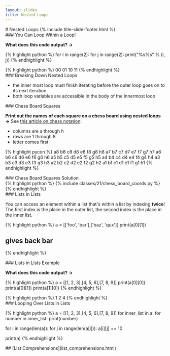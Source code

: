 ```yaml
---
layout: slides
title: Nested Loops 
---
```

<section markdown="block" class="title-slide">
#  Nested Loops
{% include title-slide-footer.html %}
</section>

<section markdown="block">
###  You Can Loop Within a Loop!

__What does this code output? &rarr;__

{% highlight python %}
for i in range(2):
	for j in range(2):
		print("%s%s" % (i, j))
{% endhighlight %}
<div class="incremental" markdown="block">
{% highlight python %}
00
01
10
11
{% endhighlight %}
</div>
</section>

<section markdown="block">
###  Breaking Down Nested Loops

* the inner most loop must finish iterating before the outer loop goes on to its next iteration
* both loop variables are accessible in the body of the innermost loop
</section>

<section markdown="block">
###  Chess Board Squares

__Print out the names of each square on a chess board using nested loops &rarr;__  See [this article on chess notation](http://www.chessstrategiesblog.com/chess-notation/):

* columns are a through h
* rows are 1 through 8
* letter comes first

{% highlight pycon %}
a8 b8 c8 d8 e8 f8 g8 h8 
a7 b7 c7 d7 e7 f7 g7 h7 
a6 b6 c6 d6 e6 f6 g6 h6 
a5 b5 c5 d5 e5 f5 g5 h5 
a4 b4 c4 d4 e4 f4 g4 h4 
a3 b3 c3 d3 e3 f3 g3 h3 
a2 b2 c2 d2 e2 f2 g2 h2 
a1 b1 c1 d1 e1 f1 g1 h1 
{% endhighlight %}

</section>

<section markdown="block">
###  Chess Board Squares Solution

<div class="incremental" markdown="block">
{% highlight python %}
{% include classes/21/chess_board_coords.py  %}
{% endhighlight %}
</div>
</section>

<!--

<section markdown="block">
###  Sieve

[Sieve of Eratosthenes](http://en.wikipedia.org/wiki/Sieve_of_Eratosthenes#Algorithm_complexity)

__Let's try to figure out a few different ways of doing this &rarr;__
</section>

<section markdown="block">
###  Sieve Version 1

{% highlight python %}
{% include classes/21/sieve.py  %}
{% endhighlight %}
</section>

<section markdown="block">
###  Sieve Version 2

{% highlight python %}
{% include classes/21/sieve_true_false.py  %}
{% endhighlight %}
</section>

<section markdown="block">
###  Sieve Version 3

{% highlight python %}
{% include classes/21/sieve_with_del.py  %}
{% endhighlight %}
</section>

-->

<section markdown="block">
###  Lists in Lists 

You can access an element within a list that's within a list by indexing __twice__!  The first index is the place in the outer list, the second index is the place in the inner list.

{% highlight python %}
a = [['foo', 'bar'],['baz', 'qux']]
print(a[0][1])
#  gives back bar
{% endhighlight %}

</section>

<section markdown="block">
###  Lists in Lists Example

__What does this code output? &rarr;__

{% highlight python %}
a = [[1, 2, 3],[4, 5, 6],[7, 8, 9]]
print(a[0][0])
print(a[0][1])
print(a[1][0])
{% endhighlight %}

<div class="incremental" markdown="block">
{% highlight python %}
1
2
4
{% endhighlight %}
</div>
</section>

<section markdown="block">
###  Looping Over Lists in Lists

{% highlight python %}
a = [[1, 2, 3],[4, 5, 6],[7, 8, 9]]
for inner_list in a:
	for number in inner_list:
		print(number)

for i in range(len(a)):
	for j in range(len(a[i])):
		a[i][j] += 10

print(a)
{% endhighlight %}
</section>

<section markdown="block">
##  [List Comprehensions](list_comprehensions.html)
</section>

